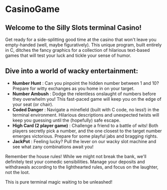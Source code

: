 # CasinoGame
## **Welcome to the  Silly Slots terminal Casino!**
Get ready for a side-splitting good time at the casino that won't leave you empty-handed (well, maybe figuratively). This unique program, built entirely in C, ditches the fancy graphics for a collection of hilarious text-based games that will test your luck and tickle your sense of humor.

## **Dive into a world of wacky entertainment:**
-  **Number Hunt** : Can you pinpoint the hidden number between 1 and 10? Prepare for witty exchanges as you home in on your target.
-  **Number Ambush** : Dodge the relentless onslaught of numbers before they overwhelm you! This fast-paced game will keep you on the edge of your seat (or chair).
-  **Coded Danger** : Navigate a minefield (built with C code, no less!) in the terminal environment. Hilarious descriptions and unexpected twists will keep you guessing until the (hopefully) safe escape.
-  **High Card (2 player game)** : Challenge a friend to a battle of wits! Both players secretly pick a number, and the one closest to the target number emerges victorious. Prepare for some playful jabs and bragging rights.
-  **JackPot** : Feeling lucky? Pull the lever on our wacky slot machine and see what zany combinations await you!

Remember the house rules!
While we might not break the bank, we'll definitely test your comedic sensibilities. Manage your deposits and withdrawals according to the lighthearted rules, and focus on the laughter, not the loot.

This is pure terminal magic waiting to be unleashed!
